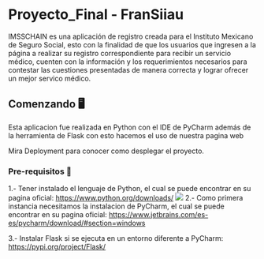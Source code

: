 # Proyecto_Final - FranSiiau

IMSSCHAIN es una aplicación de registro creada para el Instituto Mexicano de Seguro Social, esto con la finalidad de que los usuarios que ingresen a la página a realizar su registro correspondiente para recibir un servicio médico, cuenten con la información y los requerimientos necesarios para contestar las cuestiones presentadas de manera correcta y lograr ofrecer un mejor servico médico.

## Comenzando 🖥️
Esta aplicacion fue realizada en Python con el IDE de PyCharm además de la herramienta de Flask con esto hacemos el uso de nuestra pagina web

Mira Deployment para conocer como desplegar el proyecto.
### Pre-requisitos 📓
1.- Tener instalado el lenguaje de Python, el cual se puede encontrar en su pagina oficial: https://www.python.org/downloads/
<img src=https://user-images.githubusercontent.com/84459707/123178112-29dec380-d44c-11eb-803b-b6b25f57728d.png/>
2.- Como primera instancia necesitamos la instalacion de PyCharm, el cual se puede encontrar en su pagina oficial: https://www.jetbrains.com/es-es/pycharm/download/#section=windows

3.- Instalar Flask si se ejecuta en un entorno diferente a PyCharm: https://pypi.org/project/Flask/
